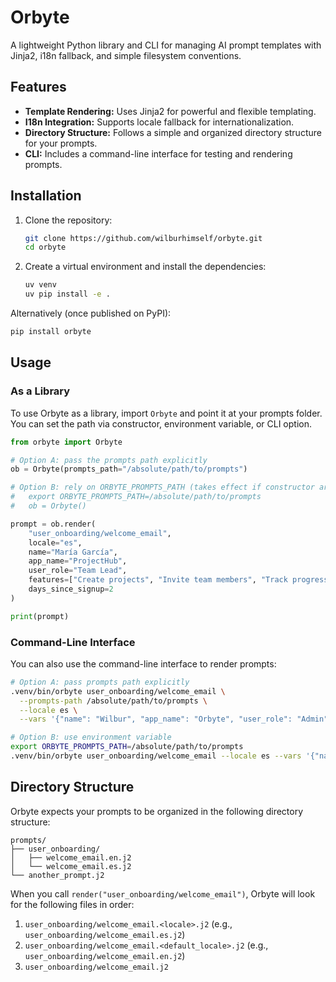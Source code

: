 # Orbyte

A lightweight Python library and CLI for managing AI prompt templates with Jinja2, i18n fallback, and simple filesystem conventions.

## Features

*   **Template Rendering:** Uses Jinja2 for powerful and flexible templating.
*   **I18n Integration:** Supports locale fallback for internationalization.
*   **Directory Structure:** Follows a simple and organized directory structure for your prompts.
*   **CLI:** Includes a command-line interface for testing and rendering prompts.

## Installation

1.  Clone the repository:

    ```bash
    git clone https://github.com/wilburhimself/orbyte.git
    cd orbyte
    ```

2.  Create a virtual environment and install the dependencies:

    ```bash
    uv venv
    uv pip install -e .
    ```

Alternatively (once published on PyPI):

```bash
pip install orbyte
```

## Usage

### As a Library

To use Orbyte as a library, import `Orbyte` and point it at your prompts folder. You can set the path via constructor, environment variable, or CLI option.

```python
from orbyte import Orbyte

# Option A: pass the prompts path explicitly
ob = Orbyte(prompts_path="/absolute/path/to/prompts")

# Option B: rely on ORBYTE_PROMPTS_PATH (takes effect if constructor arg is omitted)
#   export ORBYTE_PROMPTS_PATH=/absolute/path/to/prompts
#   ob = Orbyte()

prompt = ob.render(
    "user_onboarding/welcome_email",
    locale="es",
    name="María García",
    app_name="ProjectHub",
    user_role="Team Lead",
    features=["Create projects", "Invite team members", "Track progress", "Generate reports"],
    days_since_signup=2
)

print(prompt)
```

### Command-Line Interface

You can also use the command-line interface to render prompts:

```bash
# Option A: pass prompts path explicitly
.venv/bin/orbyte user_onboarding/welcome_email \
  --prompts-path /absolute/path/to/prompts \
  --locale es \
  --vars '{"name": "Wilbur", "app_name": "Orbyte", "user_role": "Admin", "features": ["A", "B"], "days_since_signup": 1}'

# Option B: use environment variable
export ORBYTE_PROMPTS_PATH=/absolute/path/to/prompts
.venv/bin/orbyte user_onboarding/welcome_email --locale es --vars '{"name": "Wilbur"}'
```

## Directory Structure

Orbyte expects your prompts to be organized in the following directory structure:

```
prompts/
├── user_onboarding/
│   ├── welcome_email.en.j2
│   └── welcome_email.es.j2
└── another_prompt.j2
```

When you call `render("user_onboarding/welcome_email")`, Orbyte will look for the following files in order:

1.  `user_onboarding/welcome_email.<locale>.j2` (e.g., `user_onboarding/welcome_email.es.j2`)
2.  `user_onboarding/welcome_email.<default_locale>.j2` (e.g., `user_onboarding/welcome_email.en.j2`)
3.  `user_onboarding/welcome_email.j2`

